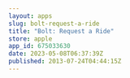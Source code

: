 ```yaml
---
layout: apps
slug: bolt-request-a-ride
title: "Bolt: Request a Ride"
store: apple
app_id: 675033630
date: 2023-05-08T06:37:39Z
published: 2013-07-24T04:44:15Z
---
```

